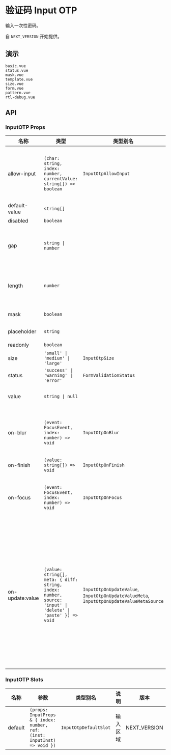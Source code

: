 # 验证码 Input OTP

输入一次性密码。

自 `NEXT_VERSION` 开始提供。

## 演示

```demo
basic.vue
status.vue
mask.vue
template.vue
size.vue
form.vue
pattern.vue
rtl-debug.vue
```

## API

### InputOTP Props

| 名称 | 类型 | 类型别名 | 默认值 | 说明 | 版本 |
| --- | --- | --- | --- | --- | --- |
| allow-input | `(char: string, index: number, currentValue: string[]) => boolean` | `InputOtpAllowInput` | `undefined` | 校验当前的输入是否合法，如果返回 `false` 输入框便不会响应此次的输入 | NEXT_VERSION |
| default-value | `string[]` |  | `[]` | 默认值 | NEXT_VERSION |
| disabled | `boolean` |  | `false` | 是否禁用 | NEXT_VERSION |
| gap | `string \| number` |  | `undefined` | 不同输入框之间的距离，如果不设定将使用默认值 | NEXT_VERSION |
| length | `number` |  | `6` | 验证码的长度，根据长度渲染对应个数的输入框 | NEXT_VERSION |
| mask | `boolean` |  | `false` | 是否是密码模式 | NEXT_VERSION |
| placeholder | `string` |  | `''` | 输入的占位内容 | NEXT_VERSION |
| readonly | `boolean` |  | `false` | 是否只读 | NEXT_VERSION |
| size | `'small' \| 'medium' \| 'large'` | `InputOtpSize` | `'medium'` | 输入框尺寸 | NEXT_VERSION |
| status | `'success' \| 'warning' \| 'error'` | `FormValidationStatus` | `undefined` | 验证状态 | NEXT_VERSION |
| value | `string \| null` |  | `undefined` | 验证码输入框的值，受控模式 | NEXT_VERSION |
| on-blur | `(event: FocusEvent, index: number) => void` | `InputOtpOnBlur` | `undefined` | 从一个输入框被聚焦触发，到没有任何一个输入框被聚焦的回调 | NEXT_VERSION |
| on-finish | `(value: string[]) => void` | `InputOtpOnFinish` | `undefined` | 完成输入的回调 | NEXT_VERSION |
| on-focus | `(event: FocusEvent, index: number) => void` | `InputOtpOnFocus` | `undefined` | 从没有任何一个输入框被聚焦，到有一个输入框被聚焦触发的回调 | NEXT_VERSION |
| on-update:value | `(value: string[], meta: { diff: string, index: number, source: 'input' \| 'delete' \| 'paste' }) => void` | `InputOtpOnUpdateValue`, `InputOtpOnUpdateValueMeta`, `InputOtpOnUpdateValueMetaSource` | `undefined` | 输入值时触发的回调，`meta.index` 为变更开始的 index，`meta.diff` 是变更的内容，`meta.source` 为变更的原因，当原因为 `'delete'` 时，`meta.diff` 为 `''`，当原因为 `'paste'` 时，`meta.diff` 最终粘贴进入的内容 | NEXT_VERSION |

### InputOTP Slots

| 名称 | 参数 | 类型别名 | 说明 | 版本 |
| --- | --- | --- | --- | --- |
| default | `(props: InputProps & { index: number, ref: (inst: InputInst) => void })` | `InputOtpDefaultSlot` | 输入区域 | NEXT_VERSION |
